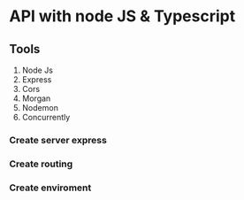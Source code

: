 # API with node JS & Typescript

## Tools
1. Node Js
2. Express
3. Cors
4. Morgan
5. Nodemon
6. Concurrently

### Create server express

### Create routing

### Create enviroment